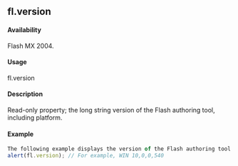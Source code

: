 ## fl.version

#### Availability

Flash MX 2004.

#### Usage

fl.version

#### Description

Read-only property; the long string version of the Flash authoring tool, including platform.

#### Example

```javascript
The following example displays the version of the Flash authoring tool in the Output panel:
alert(fl.version); // For example, WIN 10,0,0,540

```